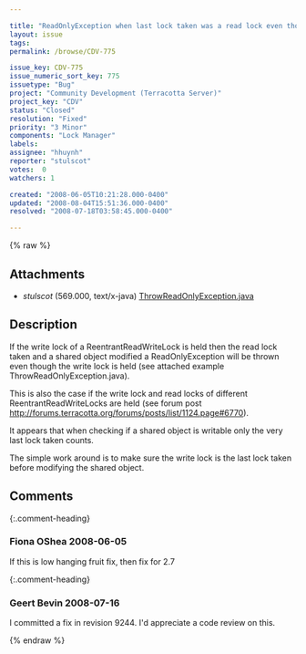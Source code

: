 ```yaml
---

title: "ReadOnlyException when last lock taken was a read lock even though a write lock is held"
layout: issue
tags: 
permalink: /browse/CDV-775

issue_key: CDV-775
issue_numeric_sort_key: 775
issuetype: "Bug"
project: "Community Development (Terracotta Server)"
project_key: "CDV"
status: "Closed"
resolution: "Fixed"
priority: "3 Minor"
components: "Lock Manager"
labels: 
assignee: "hhuynh"
reporter: "stulscot"
votes:  0
watchers: 1

created: "2008-06-05T10:21:28.000-0400"
updated: "2008-08-04T15:51:36.000-0400"
resolved: "2008-07-18T03:58:45.000-0400"

---
```




{% raw %}


## Attachments

* <em>stulscot</em> (569.000, text/x-java) [ThrowReadOnlyException.java](/attachments/CDV/CDV-775/ThrowReadOnlyException.java)




## Description

<div markdown="1" class="description">

If the write lock of a ReentrantReadWriteLock is held then the read lock taken and a shared object modified a ReadOnlyException will be thrown even though the write lock is held (see attached example ThrowReadOnlyException.java).

This is also the case if the write lock and read locks of different ReentrantReadWriteLocks are held (see forum post http://forums.terracotta.org/forums/posts/list/1124.page#6770).

It appears that when checking if a shared object is writable only the very last lock taken counts.

The simple work around is to make sure the write lock is the last lock taken before modifying the shared object.

</div>

## Comments


{:.comment-heading}
### **Fiona OShea** <span class="date">2008-06-05</span>

<div markdown="1" class="comment">

If this is low hanging fruit fix, then fix for 2.7

</div>


{:.comment-heading}
### **Geert Bevin** <span class="date">2008-07-16</span>

<div markdown="1" class="comment">

I committed a fix in revision 9244. I'd appreciate a code review on this.

</div>



{% endraw %}
